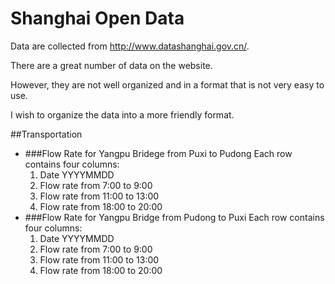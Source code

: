 # Shanghai Open Data

Data are collected from http://www.datashanghai.gov.cn/.

There are a great number of data on the website.

However, they are not well organized and in a format that is not very easy to use.

I wish to organize the data into a more friendly format. 


##Transportation

* ###Flow Rate for Yangpu Bridege from Puxi to Pudong
	Each row contains four columns:
	1. Date YYYYMMDD
	2. Flow rate from 7:00 to 9:00
	3. Flow rate from 11:00 to 13:00
	4. Flow rate from 18:00 to 20:00
* ###Flow Rate for Yangpu Bridge from Pudong to Puxi
	Each row contains four columns:
	1. Date YYYYMMDD
	2. Flow rate from 7:00 to 9:00
	3. Flow rate from 11:00 to 13:00
	4. Flow rate from 18:00 to 20:00
